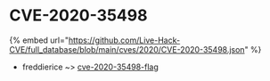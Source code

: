 # CVE-2020-35498
{% embed url="https://github.com/Live-Hack-CVE/full_database/blob/main/cves/2020/CVE-2020-35498.json" %}

* freddierice ~> [cve-2020-35498-flag](https://www.alice-snow.ru/2020/database/cve-2020-35498/cve-2020-35498-flag-freddierice)